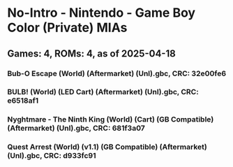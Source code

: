 # No-Intro - Nintendo - Game Boy Color (Private) MIAs
## Games: 4, ROMs: 4, as of 2025-04-18

### Bub-O Escape (World) (Aftermarket) (Unl).gbc, CRC: 32e00fe6
### BULB! (World) (LED Cart) (Aftermarket) (Unl).gbc, CRC: e6518af1
### Nyghtmare - The Ninth King (World) (Cart) (GB Compatible) (Aftermarket) (Unl).gbc, CRC: 681f3a07
### Quest Arrest (World) (v1.1) (GB Compatible) (Aftermarket) (Unl).gbc, CRC: d933fc91
